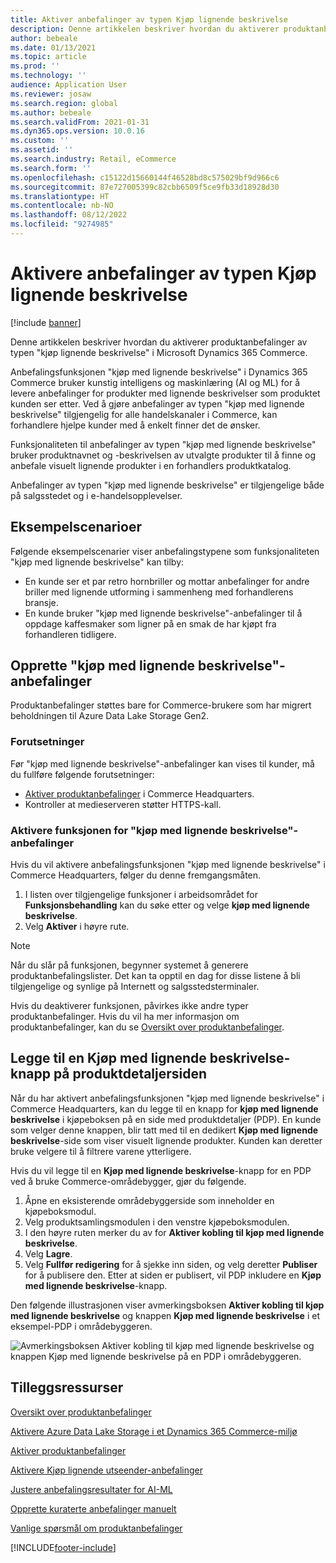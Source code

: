 ```yaml
---
title: Aktiver anbefalinger av typen Kjøp lignende beskrivelse
description: Denne artikkelen beskriver hvordan du aktiverer produktanbefalinger av typen Kjøp lignende beskrivelse i Microsoft Dynamics 365 Commerce.
author: bebeale
ms.date: 01/13/2021
ms.topic: article
ms.prod: ''
ms.technology: ''
audience: Application User
ms.reviewer: josaw
ms.search.region: global
ms.author: bebeale
ms.search.validFrom: 2021-01-31
ms.dyn365.ops.version: 10.0.16
ms.custom: ''
ms.assetid: ''
ms.search.industry: Retail, eCommerce
ms.search.form: ''
ms.openlocfilehash: c15122d15660144f46528bd8c575029bf9d966c6
ms.sourcegitcommit: 87e727005399c82cbb6509f5ce9fb33d18928d30
ms.translationtype: HT
ms.contentlocale: nb-NO
ms.lasthandoff: 08/12/2022
ms.locfileid: "9274985"
---
```

# <a name="enable-shop-similar-description-recommendations"></a>Aktivere anbefalinger av typen Kjøp lignende beskrivelse

[!include [banner](includes/banner.md)]

Denne artikkelen beskriver hvordan du aktiverer produktanbefalinger av typen "kjøp lignende beskrivelse" i Microsoft Dynamics 365 Commerce.

Anbefalingsfunksjonen "kjøp med lignende beskrivelse" i Dynamics 365 Commerce bruker kunstig intelligens og maskinlæring (AI og ML) for å levere anbefalinger for produkter med lignende beskrivelser som produktet kunden ser etter. Ved å gjøre anbefalinger av typen "kjøp med lignende beskrivelse" tilgjengelig for alle handelskanaler i Commerce, kan forhandlere hjelpe kunder med å enkelt finner det de ønsker.

Funksjonaliteten til anbefalinger av typen "kjøp med lignende beskrivelse" bruker produktnavnet og -beskrivelsen av utvalgte produkter til å finne og anbefale visuelt lignende produkter i en forhandlers produktkatalog.

Anbefalinger av typen "kjøp med lignende beskrivelse" er tilgjengelige både på salgsstedet og i e-handelsopplevelser.

## <a name="example-scenarios"></a>Eksempelscenarioer

Følgende eksempelscenarier viser anbefalingstypene som funksjonaliteten "kjøp med lignende beskrivelse" kan tilby:

- En kunde ser et par retro hornbriller og mottar anbefalinger for andre briller med lignende utforming i sammenheng med forhandlerens bransje.
- En kunde bruker "kjøp med lignende beskrivelse"-anbefalinger til å oppdage kaffesmaker som ligner på en smak de har kjøpt fra forhandleren tidligere.

## <a name="set-up-shop-similar-description-recommendations"></a>Opprette "kjøp med lignende beskrivelse"-anbefalinger

Produktanbefalinger støttes bare for Commerce-brukere som har migrert beholdningen til Azure Data Lake Storage Gen2.

### <a name="prerequisites"></a>Forutsetninger

Før "kjøp med lignende beskrivelse"-anbefalinger kan vises til kunder, må du fullføre følgende forutsetninger:

- [Aktiver produktanbefalinger](enable-product-recommendations.md) i Commerce Headquarters.
- Kontroller at medieserveren støtter HTTPS-kall.

### <a name="turn-on-the-shop-similar-description-recommendations-feature"></a>Aktivere funksjonen for "kjøp med lignende beskrivelse"-anbefalinger

Hvis du vil aktivere anbefalingsfunksjonen "kjøp med lignende beskrivelse" i Commerce Headquarters, følger du denne fremgangsmåten.

1. I listen over tilgjengelige funksjoner i arbeidsområdet for **Funksjonsbehandling** kan du søke etter og velge **kjøp med lignende beskrivelse**.
1. Velg **Aktiver** i høyre rute.

> [!NOTE]
> Når du slår på funksjonen, begynner systemet å generere produktanbefalingslister. Det kan ta opptil en dag for disse listene å bli tilgjengelige og synlige på Internett og salgsstedsterminaler.
>
> Hvis du deaktiverer funksjonen, påvirkes ikke andre typer produktanbefalinger. Hvis du vil ha mer informasjon om produktanbefalinger, kan du se [Oversikt over produktanbefalinger](product-recommendations.md).

## <a name="add-a-shop-similar-description-button-to-product-details-pages"></a>Legge til en Kjøp med lignende beskrivelse-knapp på produktdetaljersiden

Når du har aktivert anbefalingsfunksjonen "kjøp med lignende beskrivelse" i Commerce Headquarters, kan du legge til en knapp for **kjøp med lignende beskrivelse** i kjøpeboksen på en side med produktdetaljer (PDP). En kunde som velger denne knappen, blir tatt med til en dedikert **Kjøp med lignende beskrivelse**-side som viser visuelt lignende produkter. Kunden kan deretter bruke velgere til å filtrere varene ytterligere.

Hvis du vil legge til en **Kjøp med lignende beskrivelse**-knapp for en PDP ved å bruke Commerce-områdebygger, gjør du følgende.

1. Åpne en eksisterende områdebyggerside som inneholder en kjøpeboksmodul.
1. Velg produktsamlingsmodulen i den venstre kjøpeboksmodulen.
1. I den høyre ruten merker du av for **Aktiver kobling til kjøp med lignende beskrivelse**.
1. Velg **Lagre**.
1. Velg **Fullfør redigering** for å sjekke inn siden, og velg deretter **Publiser** for å publisere den. Etter at siden er publisert, vil PDP inkludere en **Kjøp med lignende beskrivelse**-knapp.

Den følgende illustrasjonen viser avmerkingsboksen **Aktiver kobling til kjøp med lignende beskrivelse** og knappen **Kjøp med lignende beskrivelse** i et eksempel-PDP i områdebyggeren.

![Avmerkingsboksen Aktiver kobling til kjøp med lignende beskrivelse og knappen Kjøp med lignende beskrivelse på en PDP i områdebyggeren.](./media/ter_site_builder_buybox_button.png)

## <a name="additional-resources"></a>Tilleggsressurser

[Oversikt over produktanbefalinger](product-recommendations.md)

[Aktivere Azure Data Lake Storage i et Dynamics 365 Commerce-miljø](enable-adls-environment.md)

[Aktiver produktanbefalinger](enable-product-recommendations.md)

[Aktivere Kjøp lignende utseender-anbefalinger](shop-similar-looks.md)

[Justere anbefalingsresultater for AI-ML](modify-product-recommendation-results.md)

[Opprette kuraterte anbefalinger manuelt](create-editorial-recommendation-lists.md)

[Vanlige spørsmål om produktanbefalinger](faq-recommendations.md)


[!INCLUDE[footer-include](../includes/footer-banner.md)]
